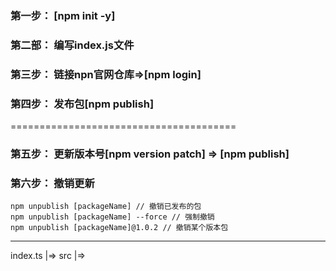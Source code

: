 ### 第一步： [npm init -y]
### 第二部： 编写index.js文件
### 第三步： 链接npn官网仓库=>[npm login] 
### 第四步： 发布包[npm publish]

=======================================
### 第五步： 更新版本号[npm version patch] => [npm publish]
### 第六步： 撤销更新 
    npm unpublish [packageName] // 撤销已发布的包
    npm unpublish [packageName] --force // 强制撤销
    npm unpublish [packageName]@1.0.2 // 撤销某个版本包




------------------------------------------------

index.ts 
|=> src
|=> 
